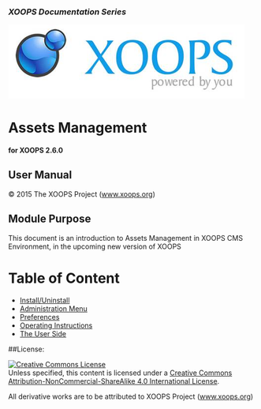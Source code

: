 ### _XOOPS Documentation Series_
![logoXoops.jpg](assets/logoXoops.jpg)

# Assets Management
#### for XOOPS 2.6.0
      
## User Manual

© 2015 The XOOPS Project (www.xoops.org)    

## Module Purpose 

This document is an introduction to Assets Management in XOOPS CMS Environment, in the upcoming new version of XOOPS



# Table of Content

* [Install/Uninstall](book/1install.md)
* [Administration Menu](book/2administration.md)
* [Preferences](book/3preferences.md)
* [Operating Instructions](book/4operations.md)
* [The User Side](book/5userside.md)

 

##License:

<a rel="license" href="http://creativecommons.org/licenses/by-nc-sa/4.0/"><img alt="Creative Commons License" style="border-width:0" src="https://i.creativecommons.org/l/by-nc-sa/4.0/88x31.png" /></a><br />Unless specified, this content is licensed under a <a rel="license" href="http://creativecommons.org/licenses/by-nc-sa/4.0/">Creative Commons Attribution-NonCommercial-ShareAlike 4.0 International License</a>.

All derivative works are to be attributed to XOOPS Project (www.xoops.org)
